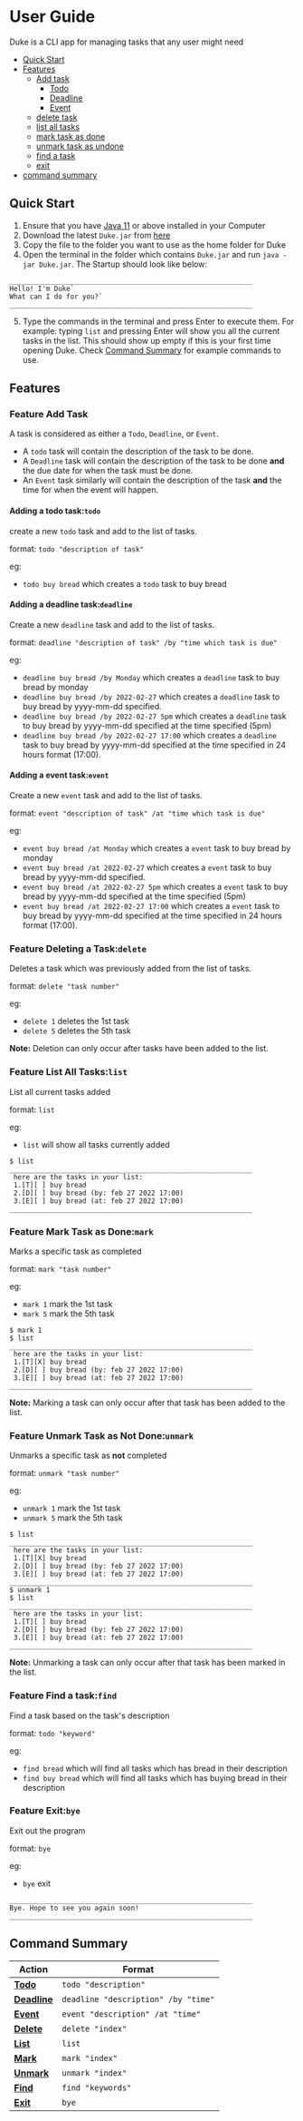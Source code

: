 # User Guide

Duke is a CLI app for managing tasks that any user might need

* [Quick Start][1]
* [Features][2]
  * [Add task][3]
    * [Todo][11]
    * [Deadline][12]
    * [Event][13]
  * [delete task][4]
  * [list all tasks][5]
  * [mark task as done][6]
  * [unmark task as undone][7]
  * [find a task][8]
  * [exit][9]
* [command summary][10]
## Quick Start
1. Ensure that you have [Java 11](https://www.oracle.com/java/technologies/downloads/#java11) or above installed in your Computer
2. Download the latest `Duke.jar` from [here]()
3. Copy the file to the folder you want to use as the home folder for Duke
4. Open the terminal in the folder which contains `Duke.jar` and run `java -jar Duke.jar`. The Startup should look like below:
```
____________________________________________________________
Hello! I'm Duke`
What can I do for you?`
____________________________________________________________
```
5. Type the commands in the terminal and press Enter to execute them. For example: typing `list` and pressing Enter will show you all the current tasks in the list.
This should show up empty if this is your first time opening Duke. Check [Command Summary][10] for example commands to use.

## Features
### Feature Add Task
A task is considered as either a `Todo`, `Deadline`, or `Event`.
- A `todo` task will contain the description of the task to be done.
- A `Deadline` task will contain the description of the task to be done **and** the due date for when the task must be done.
- An `Event` task similarly will contain the description of the task **and** the time for when the event will happen.
#### Adding a todo task:`todo`
create a new `todo` task and add to the list of tasks.

format: `todo "description of task"`

eg: 
* `todo buy bread` which creates a `todo` task to buy bread
#### Adding a deadline task:`deadline`
Create a new `deadline` task and add to the list of tasks.

format: `deadline "description of task" /by "time which task is due"`

eg:
* `deadline buy bread /by Monday` which creates a `deadline` task to buy bread by monday
* `deadline buy bread /by 2022-02-27` which creates a `deadline` task to buy bread by yyyy-mm-dd specified.
* `deadline buy bread /by 2022-02-27 5pm` which creates a `deadline` task to buy bread by yyyy-mm-dd specified at the time specified (5pm)
* `deadline buy bread /by 2022-02-27 17:00` which creates a `deadline` task to buy bread by yyyy-mm-dd specified at the time specified in 24 hours format (17:00).
#### Adding a event task:`event`
Create a new `event` task and add to the list of tasks.

format: `event "description of task" /at "time which task is due"`

eg:
* `event buy bread /at Monday` which creates a `event` task to buy bread by monday
* `event buy bread /at 2022-02-27` which creates a `event` task to buy bread by yyyy-mm-dd specified.
* `event buy bread /at 2022-02-27 5pm` which creates a `event` task to buy bread by yyyy-mm-dd specified at the time specified (5pm)
* `event buy bread /at 2022-02-27 17:00` which creates a `event` task to buy bread by yyyy-mm-dd specified at the time specified in 24 hours format (17:00).
### Feature Deleting a Task:`delete`
Deletes a task which was previously added from the list of tasks.

format: `delete "task number"`

eg:
* `delete 1` deletes the 1st task
* `delete 5` deletes the 5th task

**Note:** Deletion can only occur after tasks have been added to the list.
### Feature List All Tasks:`list`
List all current tasks added

format: `list`

eg:
* `list` will show all tasks currently added
```
$ list
____________________________________________________________
 here are the tasks in your list:
 1.[T][ ] buy bread
 2.[D][ ] buy bread (by: feb 27 2022 17:00)
 3.[E][ ] buy bread (at: feb 27 2022 17:00)
____________________________________________________________
```
### Feature Mark Task as Done:`mark`
Marks a specific task as completed

format: `mark "task number"`

eg:
* `mark 1` mark the 1st task
* `mark 5` mark the 5th task
```
$ mark 1
$ list
____________________________________________________________
 here are the tasks in your list:
 1.[T][X] buy bread
 2.[D][ ] buy bread (by: feb 27 2022 17:00)
 3.[E][ ] buy bread (at: feb 27 2022 17:00)
____________________________________________________________
```

**Note:** Marking a task can only occur after that task has been added to the list.
### Feature Unmark Task as Not Done:`unmark`
Unmarks a specific task as **not** completed

format: `unmark "task number"`

eg:
* `unmark 1` mark the 1st task
* `unmark 5` mark the 5th task
```
$ list
____________________________________________________________
 here are the tasks in your list:
 1.[T][X] buy bread
 2.[D][ ] buy bread (by: feb 27 2022 17:00)
 3.[E][ ] buy bread (at: feb 27 2022 17:00)
____________________________________________________________
$ unmark 1
$ list
____________________________________________________________
 here are the tasks in your list:
 1.[T][ ] buy bread
 2.[D][ ] buy bread (by: feb 27 2022 17:00)
 3.[E][ ] buy bread (at: feb 27 2022 17:00)
____________________________________________________________
```

**Note:** Unmarking a task can only occur after that task has been marked in the list.
### Feature Find a task:`find`
Find a task based on the task's description

format: `todo "keyword"`

eg:
* `find bread` which will find all tasks which has bread in their description
* `find buy bread` which will find all tasks which has buying bread in their description
### Feature Exit:`bye`
Exit out the program

format: `bye`

eg:
* `bye` exit
```
____________________________________________________________
Bye. Hope to see you again soon!
____________________________________________________________
```
## Command Summary
 Action             | Format
 --------------------|----------------------------------
 **[Todo][11]**     | `todo "description"`
 **[Deadline][12]** | `deadline "description" /by "time"`
 **[Event][13]**    | `event "description" /at "time"`
 **[Delete][4]**    | `delete "index"`
 **[List][5]**      | `list`
 **[Mark][6]**      | `mark "index"`
 **[Unmark][7]**    | `unmark "index"`
 **[Find][8]**      | `find "keywords"`
 **[Exit][9]**      | `bye`                             

[1]: https://nnythingy.github.io/ip/#quick-start
[2]: https://nnythingy.github.io/ip/#features
[3]: https://nnythingy.github.io/ip/#feature-add-task
[4]: https://nnythingy.github.io/ip/#feature-deleting-a-taskdelete
[5]: https://nnythingy.github.io/ip/#feature-list-all-taskslist
[6]: https://nnythingy.github.io/ip/#feature-mark-task-as-donemark
[7]: https://nnythingy.github.io/ip/#feature-unmark-task-as-not-doneunmark
[8]: https://nnythingy.github.io/ip/#feature-find-a-taskfind
[9]: https://nnythingy.github.io/ip/#feature-exitbye
[10]: https://nnythingy.github.io/ip/#command-summary
[11]: https://nnythingy.github.io/ip/#adding-a-todo-tasktodo
[12]: https://nnythingy.github.io/ip/#adding-a-deadline-taskdeadline
[13]: https:/nnythingy.github.io/ip//#adding-a-event-taskevent
